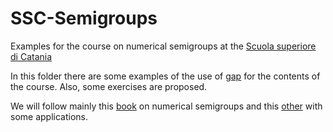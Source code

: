 # SSC-Semigroups

Examples for the course on numerical semigroups at the [Scuola superiore di Catania](http://www.scuolasuperiorecatania.it)

In this folder there are some examples of the use of [gap](http://www.gap-system.org) for the contents of the course. Also, some exercises are proposed.

We will follow mainly this [book](http://www.springer.com/us/book/9781441901590) on numerical semigroups and this [other](http://www.springer.com/us/book/9781441901590) with some applications.
